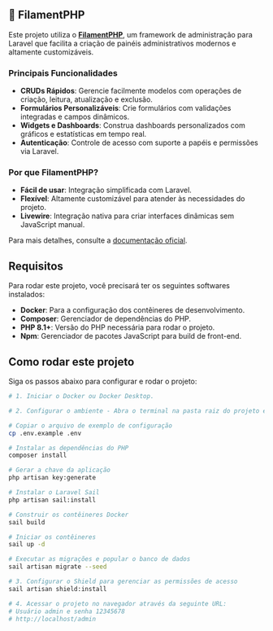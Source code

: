 ## 🚀 FilamentPHP

Este projeto utiliza o **[FilamentPHP](https://filamentphp.com/)**, um framework de administração para Laravel que facilita a criação de painéis administrativos modernos e altamente customizáveis.

### Principais Funcionalidades

-   **CRUDs Rápidos**: Gerencie facilmente modelos com operações de criação, leitura, atualização e exclusão.
-   **Formulários Personalizáveis**: Crie formulários com validações integradas e campos dinâmicos.
-   **Widgets e Dashboards**: Construa dashboards personalizados com gráficos e estatísticas em tempo real.
-   **Autenticação**: Controle de acesso com suporte a papéis e permissões via Laravel.

### Por que FilamentPHP?

-   **Fácil de usar**: Integração simplificada com Laravel.
-   **Flexível**: Altamente customizável para atender às necessidades do projeto.
-   **Livewire**: Integração nativa para criar interfaces dinâmicas sem JavaScript manual.

Para mais detalhes, consulte a [documentação oficial](https://filamentphp.com/docs).

## Requisitos

Para rodar este projeto, você precisará ter os seguintes softwares instalados:

-   **Docker**: Para a configuração dos contêineres de desenvolvimento.
-   **Composer**: Gerenciador de dependências do PHP.
-   **PHP 8.1+**: Versão do PHP necessária para rodar o projeto.
-   **Npm**: Gerenciador de pacotes JavaScript para build de front-end.

## Como rodar este projeto

Siga os passos abaixo para configurar e rodar o projeto:

```bash
# 1. Iniciar o Docker ou Docker Desktop.

# 2. Configurar o ambiente - Abra o terminal na pasta raiz do projeto e execute os seguintes comandos:

# Copiar o arquivo de exemplo de configuração
cp .env.example .env

# Instalar as dependências do PHP
composer install

# Gerar a chave da aplicação
php artisan key:generate

# Instalar o Laravel Sail
php artisan sail:install

# Construir os contêineres Docker
sail build

# Iniciar os contêineres
sail up -d

# Executar as migrações e popular o banco de dados
sail artisan migrate --seed

# 3. Configurar o Shield para gerenciar as permissões de acesso
sail artisan shield:install

# 4. Acessar o projeto no navegador através da seguinte URL:
# Usuário admin e senha 12345678
# http://localhost/admin

```
